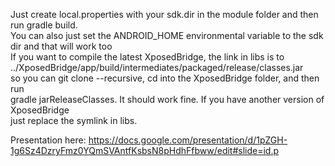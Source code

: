 Just create local.properties with your sdk.dir in the module folder and then run gradle build.<br>
You can also just set the ANDROID_HOME environmental variable to the sdk dir and that will work too<br>
If you want to compile the latest XposedBridge, the link in libs is to<br>
../XposedBridge/app/build/intermediates/packaged/release/classes.jar<br>
so you can git clone --recursive, cd into the XposedBridge folder, and then run <br>
gradle jarReleaseClasses. It should work fine. If you have another version of XposedBridge<br>
just replace the symlink in libs.

Presentation here: https://docs.google.com/presentation/d/1pZGH-1g6Sz4DzryFmz0YQmSVAntfKsbsN8pHdhFfbww/edit#slide=id.p
